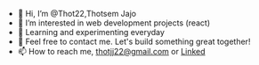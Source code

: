 - 👋 Hi, I’m @Thot22,Thotsem Jajo
- 👀 I’m interested in web development projects (react)
- 🌱 Learning and experimenting everyday
- 💞️ Feel free to contact me. Let's build something great together!
- 📫 How to reach me, thotjj22@gmail.com or [Linked](https://www.linkedin.com/in/thotsem-jajo-30909a244/)

<!---
Thot22/Thot22 is a ✨ special ✨ repository because its `README.md` (this file) appears on your GitHub profile.
You can click the Preview link to take a look at your changes.
--->



